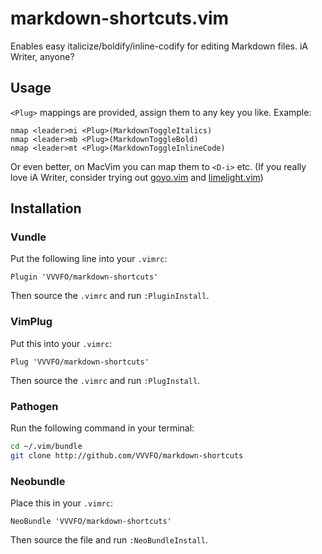 # markdown-shortcuts.vim

Enables easy italicize/boldify/inline-codify for editing Markdown files. iA Writer, anyone?

## Usage

`<Plug>` mappings are provided, assign them to any key you like. Example:

```vim
nmap <leader>mi <Plug>(MarkdownToggleItalics)
nmap <leader>mb <Plug>(MarkdownToggleBold)
nmap <leader>mt <Plug>(MarkdownToggleInlineCode)
```

Or even better, on MacVim you can map them to `<D-i>` etc. (If you really love iA Writer, consider trying out [goyo.vim](https://github.com/junegunn/goyo.vim) and [limelight.vim](https://github.com/junegunn/limelight.vim))

## Installation

### Vundle

Put the following line into your `.vimrc`:

```vim
Plugin 'VVVFO/markdown-shortcuts'
```

Then source the `.vimrc` and run `:PluginInstall`.

### VimPlug

Put this into your `.vimrc`:

```vim
Plug 'VVVFO/markdown-shortcuts'
```

Then source the `.vimrc` and run `:PlugInstall`.

### Pathogen

Run the following command in your terminal:

```sh
cd ~/.vim/bundle
git clone http://github.com/VVVFO/markdown-shortcuts
```

### Neobundle

Place this in your `.vimrc`:

```vim
NeoBundle 'VVVFO/markdown-shortcuts'
```

Then source the file and run `:NeoBundleInstall`.

